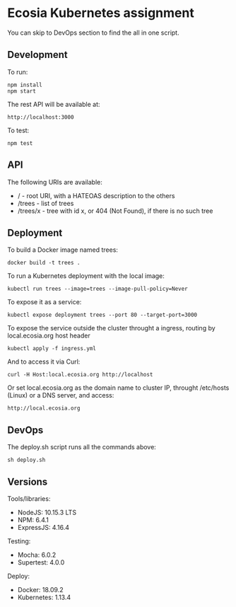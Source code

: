 # Ecosia Kubernetes assignment

You can skip to DevOps section to find the all in one script.

## Development

To run:

    npm install
    npm start

The rest API will be available at:

    http://localhost:3000

To test:

    npm test

## API

The following URIs are available:

- / - root URI, with a HATEOAS description to the others
- /trees - list of trees
- /trees/x - tree with id x, or 404 (Not Found), if there is no such tree

## Deployment

To build a Docker image named trees:

    docker build -t trees .

To run a Kubernetes deployment with the local image:

    kubectl run trees --image=trees --image-pull-policy=Never

To expose it as a service:

    kubectl expose deployment trees --port 80 --target-port=3000

To expose the service outside the cluster throught a ingress, routing by local.ecosia.org host header

    kubectl apply -f ingress.yml

And to access it via Curl:

    curl -H Host:local.ecosia.org http://localhost

Or set local.ecosia.org as the domain name to cluster IP, throught /etc/hosts (Linux) or a DNS server, and access:

    http://local.ecosia.org

## DevOps

The deploy.sh script runs all the commands above:

    sh deploy.sh

## Versions

Tools/libraries:

- NodeJS: 10.15.3 LTS
- NPM: 6.4.1
- ExpressJS: 4.16.4

Testing:

- Mocha: 6.0.2
- Supertest: 4.0.0

Deploy:

- Docker: 18.09.2
- Kubernetes: 1.13.4